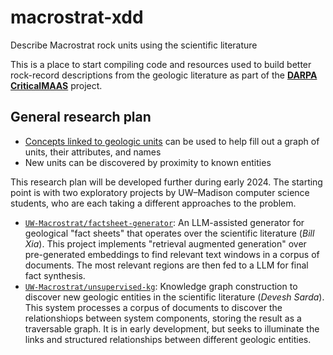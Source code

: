 # macrostrat-xdd
Describe Macrostrat rock units using the scientific literature

This is a place to start compiling code and resources used to build better rock-record descriptions from the
geologic literature as part of the [**DARPA CriticalMAAS**](https://github.com/UW-Macrostrat/CriticalMAAS)
project.

## General research plan

- [Concepts linked to geologic units](notes/unit-description.md) can be used to help fill out a graph of units, their attributes, and names
- New units can be discovered by proximity to known entities

This research plan will be developed further during early 2024. The starting point is with two exploratory projects
by UW–Madison computer science students, who are each taking a different approaches to the problem.

- [`UW-Macrostrat/factsheet-generator`](https://github.com/UW-Macrostrat/factsheet-generator):
  An LLM-assisted generator for geological "fact sheets" that operates over the
  scientific literature (_Bill Xia_). This project implements "retrieval augmented generation"
  over pre-generated embeddings to find relevant text windows in a corpus of documents. The most
  relevant regions are then fed to a LLM for final fact synthesis.
- [`UW-Macrostrat/unsupervised-kg`](https://github.com/UW-Macrostrat/unsupervised-kg):
  Knowledge graph construction to discover new geologic entities in the
  scientific literature (_Devesh Sarda_). This system processes a corpus of documents
  to discover the relationshiops between system components, storing the result as a traversable graph. It is in early
  development, but seeks to illuminate the links and structured relationships between different geologic entities.
